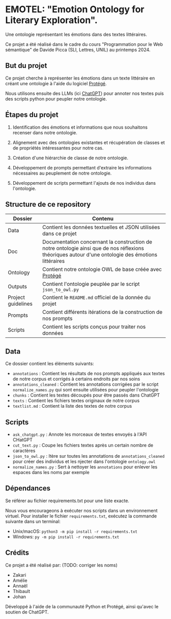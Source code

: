 # EMOTEL: "Emotion Ontology for Literary Exploration".

Une ontologie représentant les émotions dans des textes littéraires.

Ce projet a été réalisé dans le cadre du cours "Programmation pour le Web sémantique" de Davide Picca (SLI, Lettres, UNIL) au printemps 2024.

## But du projet

Ce projet cherche à représenter les émotions dans un texte littéraire en créant une ontologie à l'aide du logiciel [Protégé](https://protege.stanford.edu/).

Nous utilisons ensuite des LLMs (ici [ChatGPT](https://chatgpt.com/)) pour annoter nos textes puis des scripts python pour peupler notre ontologie.

## Étapes du projet

1. Identification des émotions et informations que nous souhaitons recenser dans notre ontologie. 

2. Alignement avec des ontologies existantes et récupération de classes et de propriétés intéressantes pour notre cas.

3. Création d'une hiérarchie de classe de notre ontologie.

4. Développement de prompts permettant d'extraire les informations nécessaires au peuplement de notre ontologie.

5. Développement de scripts permettant l'ajouts de nos individus dans l'ontologie.

## Structure de ce repository

| Dossier | Contenu |
|---------|---------|
| Data | Contient les données textuelles et JSON utilisées dans ce projet |
| Doc | Documentation concernant la construction de notre ontologie ainsi que de nos réflexions théoriques autour d'une ontologie des émotions littéraires |
| Ontology | Contient notre ontologie OWL de base créée avec [Protégé](https://protege.stanford.edu/) |
| Outputs | Contient l'ontologie peuplée par le script `json_to_owl.py`|
| Project guidelines | Contient le `README.md` officiel de la donnée du projet |
| Prompts | Contient différents itérations de la construction de nos prompts |
| Scripts | Contient les scripts conçus pour traiter nos données |

## Data

Ce dossier contient les éléments suivants:

- `annotations` : Contient les résultats de nos prompts appliqués aux textes de notre corpus et corrigés à certains endroits par nos soins
- `annotations_cleaned` : Contient les annotations corrigées par le script `normalize_names.py` qui sont ensuite utilisées pour peupler l'ontologie
- `chunks` : Contient les textes découpés pour être passés dans ChatGPT
- `texts` : Contient les fichiers textes originaux de notre corpus
- `textlist.md` : Contient la liste des textes de notre corpus

## Scripts

- `ask_chatgpt.py` : Annote les morceaux de textes envoyés à l'API CHatGPT
- `cut_text.py` : Coupe les fichiers textes après un certain nombre de caractères
- `json_to_owl.py` : Itère sur toutes les annotations de `annotations_cleaned` pour créer des individus et les njecter dans l'ontologie `ontology.owl`
- `normalize_names.py` : Sert à nettoyer les `annotations` pour enlever les espaces dans les noms par exemple



## Dépendances

Se référer au fichier requirements.txt pour une liste exacte.

Nous vous encourageons à exécuter nos scripts dans un environnement virtuel. Pour installer le fichier `requirements.txt`, exécutez la commande suivante dans un terminal:
- Unix/macOS: `python3 -m pip install -r requirements.txt`
- Windows: `py -m pip install -r requirements.txt`

## Crédits

Ce projet a été réalisé par: (TODO: corriger les noms)

- Zakari
- Amélie
- Annaël
- Thibault
- Johan

Développé à l'aide de la communauté Python et Protégé, ainsi qu'avec le soutien de ChatGPT.
